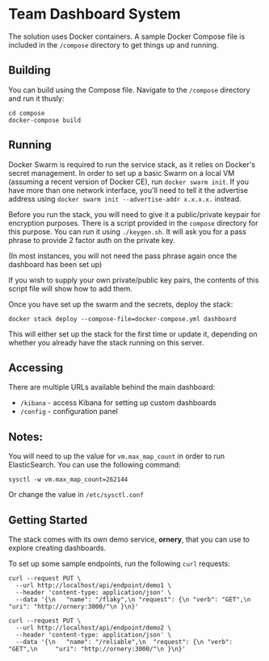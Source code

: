 # Team Dashboard System

The solution uses Docker containers. A sample Docker Compose file is included in the `/compose` directory
to get things up and running.

## Building

You can build using the Compose file. Navigate to the `/compose` directory and run it thusly:

```
cd compose
docker-compose build
```

## Running

Docker Swarm is required to run the service stack, as it relies on Docker's secret management.
In order to set up a basic Swarm on a local VM (assuming a recent version of Docker CE), run
`docker swarm init`. If you have more than one network interface, you'll need to tell it the
advertise address using `docker swarm init --advertise-addr x.x.x.x.` instead.

Before you run the stack, you will need to give it a public/private keypair for encryption
purposes. There is a script provided in the `compose` directory for this purpose. You can
run it using `./keygen.sh`. It will ask you for a pass phrase to provide 2 factor auth on
the private key.

(In most instances, you will not need the pass phrase again once the dashboard has been set up)

If you wish to supply your own private/public key pairs, the contents of this script file
will show how to add them.

Once you have set up the swarm and the secrets, deploy the stack:

`docker stack deploy --compose-file=docker-compose.yml dashboard`

This will either set up the stack for the first time or update it, depending on whether
you already have the stack running on this server.

## Accessing

There are multiple URLs available behind the main dashboard:

* `/kibana` - access Kibana for setting up custom dashboards
* `/config` - configuration panel

## Notes:

You will need to up the value for `vm.max_map_count` in order to run ElasticSearch. You can use
the following command:

`sysctl -w vm.max_map_count=262144`

Or change the value in `/etc/sysctl.conf`

## Getting Started

The stack comes with its own demo service, **ornery**, that you can use to explore creating dashboards.

To set up some sample endpoints, run the following `curl` requests:

```
curl --request PUT \
  --url http://localhost/api/endpoint/demo1 \
  --header 'content-type: application/json' \
  --data '{\n	"name": "/flaky",\n	"request": {\n "verb": "GET",\n		"uri": "http://ornery:3000/"\n }\n}'
```

```
curl --request PUT \
  --url http://localhost/api/endpoint/demo2 \
  --header 'content-type: application/json' \
  --data '{\n	"name": "/reliable",\n	"request": {\n "verb": "GET",\n		"uri": "http://ornery:3000/"\n }\n}'
```